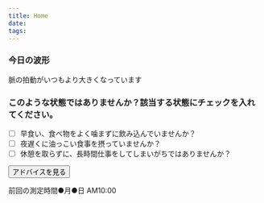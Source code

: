 ```yaml
---
title: Home
date: 
tags:
---
```


### 今日の波形
脈の拍動がいつもより大きくなっています

### このような状態ではありませんか？該当する状態にチェックを入れてください。
* [ ] 早食い、食べ物をよく噛まずに飲み込んでいませんか？
* [ ] 夜遅くに油っこい食事を摂っていませんか？
* [ ] 休憩を取らずに、長時間仕事をしてしまいがちではありませんか？

<button id="send" width="500px">アドバイスを見る</button>


前回の測定時間●月●日 AM10:00 